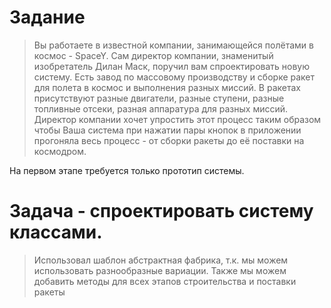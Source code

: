 # Задание
> Вы работаете в известной компании, занимающейся полётами в космос - SpaceY. Сам директор компании, знаменитый изобретатель Дилан Маск, поручил вам спроектировать новую систему. Есть завод по массовому производству и сборке ракет для полета в космос и выполнения разных миссий. В ракетах присутствуют разные двигатели, разные ступени, разные топливные отсеки, разная аппаратура для разных миссий. Директор компании хочет упростить этот процесс таким образом чтобы Ваша система при нажатии пары кнопок в приложении прогоняла весь процесс - от сборки ракеты до её поставки на космодром.

На первом этапе требуется только прототип системы.

# Задача - спроектировать систему классами. 
> Использовал шаблон абстрактная фабрика, т.к. мы можем использовать 
> разнообразные вариации.
> Также мы можем добавить методы для всех этапов строительства и поставки ракеты